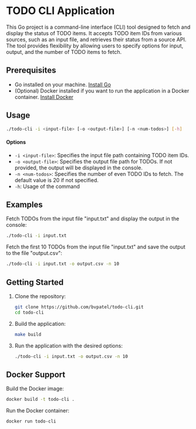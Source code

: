 # TODO CLI Application
This Go project is a command-line interface (CLI) tool designed to fetch and display the status of TODO items. It accepts TODO item IDs from various sources, such as an input file, and retrieves their status from a source API. The tool provides flexibility by allowing users to specify options for input, output, and the number of TODO items to fetch.

## Prerequisites
* Go installed on your machine. [Install Go](https://golang.org/doc/install)
* (Optional) Docker installed if you want to run the application in a Docker container. [Install Docker](https://docs.docker.com/get-docker/)

## Usage
```bash
./todo-cli -i <input-file> [-o <output-file>] [-n <num-todos>] [-h]
```
#### Options
* `-i <input-file>`: Specifies the input file path containing TODO item IDs.
* `-o <output-file>`: Specifies the output file path for TODOs. If not provided, the output will be displayed in the console.
* `-n <num-todos>`: Specifies the number of even TODO IDs to fetch. The default value is 20 if not specified.
* `-h`: Usage of the command

## Examples
Fetch TODOs from the input file "input.txt" and display the output in the console:
```bash
./todo-cli -i input.txt
```

Fetch the first 10 TODOs from the input file "input.txt" and save the output to the file "output.csv":
```bash
./todo-cli -i input.txt -o output.csv -n 10
```

## Getting Started
1. Clone the repository:
    ```bash
    git clone https://github.com/bvpatel/todo-cli.git
    cd todo-cli
    ```
2. Build the application:
    ```bash
    make build
    ```
3. Run the application with the desired options:
    ```bash
    ./todo-cli -i input.txt -o output.csv -n 10
    ```

## Docker Support
Build the Docker image:
```bash
docker build -t todo-cli .
```

Run the Docker container:
```bash
docker run todo-cli
```
